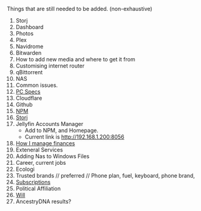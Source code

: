 Things that are still needed to be added. (non-exhaustive)

1. Storj
2. Dashboard
3. Photos
4. Plex
5. Navidrome
6. Bitwarden
7. How to add new media and where to get it from
8. Customising internet router
9. qBittorrent
10. NAS
11. Common issues.
12. <a href="../PC/">PC Specs</a>
13. Cloudflare
14. Github
15. <a href="../PC/NPM/npm/">NPM</a>
16. <a href="../PC/Storj/">Storj</a>
17. Jellyfin Accounts Manager
	- Add to NPM, and Homepage.
	- Current link is <a href="http://192.168.1.200:8056">http://192.168.1.200:8056</a>
18. <a href="../Finance">How I manage finances</a>
19. Exteneral Services
20. Adding Nas to Windows Files
21. Career, current jobs
22. Ecologi
23. Trusted brands // preferred // Phone plan, fuel, keyboard, phone brand, 
24. <a href="../Personal/subscriptions">Subscriptions</a>
25. Political Affiliation
26. <a href="../Personal/will">Will</a>
27. AncestryDNA results?